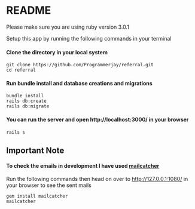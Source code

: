 # README

Please make sure you are using ruby version 3.0.1


Setup this app by running the following commands in your terminal

#### Clone the directory in your local system
```
git clone https://github.com/Programmerjay/referral.git
cd referral

```

#### Run bundle install and database creations and migrations

```
bundle install
rails db:create
rails db:migrate
```

#### You can run the server and open http://localhost:3000/ in your browser

```
rails s

````

## Important Note

#### To check the emails in development I have used [mailcatcher](https://mailcatcher.me/)

Run the following commands then head on over to http://127.0.0.1:1080/ in your browser to see the sent mails
```
gem install mailcatcher
mailcatcher
```

